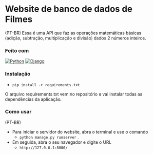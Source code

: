 # Website de banco de dados de Filmes

(PT-BR)
Essa é uma API que faz as operações matemáticas básicas (adição, subtração, multiplicação e divisão) dados 2 números inteiros.

### Feito com

[![Python](https://img.shields.io/badge/Python-000?style=for-the-badge&logo=python)](https://docs.python.org/3/)
[![Django](https://img.shields.io/badge/Django-000?style=for-the-badge&logo=django)](https://fastapi.tiangolo.com/)

### Instalação

- `pip install -r requirements.txt`

O arquivo requirements.txt vem no repositório e vai instalar todas as dependências da aplicação.

### Como usar

(PT-BR)
* Para iniciar o servidor do website, abra o terminal e use o comando
  - `python manage.py runserver` .
* Em seguida, abra o seu navegador e digite o URL
  - `http://127.0.0.1:8000/`
